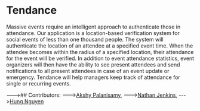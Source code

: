 # Tendance

  Massive events require an intelligent approach to authenticate those in attendance. Our application is a location-based verification system for social events of less than one thousand people. The system will authenticate the location of an attendee at a specified event time. When the attendee becomes within the radius of a specified location, their attendance for the event will be verified. In addition to event attendance statistics, event organizers will then have the ability to see present attendees and send notifications to all present attendees in case of an event update or emergency. Tendance will help managers keep track of attendance for single or recurring events. 


--->## Contributors:
--->[Akshy Palanisamy](https://www.linkedin.com/in/akshyp/),
--->[Nathan Jenkins](https://www.linkedin.com/in/nathan-jenkins-82102a58/),
--->[Hung Nguyen](https://www.linkedin.com/in/hung-nguyen-3192a6132/)

